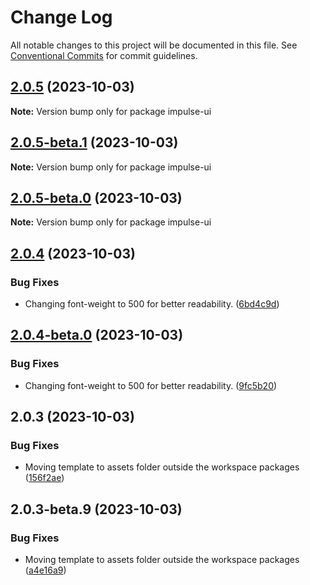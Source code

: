 # Change Log

All notable changes to this project will be documented in this file.
See [Conventional Commits](https://conventionalcommits.org) for commit guidelines.

## [2.0.5](https://github.com/apolyanov/impulse-ui/compare/v2.0.4...v2.0.5) (2023-10-03)

**Note:** Version bump only for package impulse-ui





## [2.0.5-beta.1](https://github.com/apolyanov/impulse-ui/compare/v2.0.5-beta.0...v2.0.5-beta.1) (2023-10-03)

**Note:** Version bump only for package impulse-ui





## [2.0.5-beta.0](https://github.com/apolyanov/impulse-ui/compare/v2.0.4...v2.0.5-beta.0) (2023-10-03)

**Note:** Version bump only for package impulse-ui





## [2.0.4](https://github.com/apolyanov/impulse-ui/compare/v2.0.3...v2.0.4) (2023-10-03)


### Bug Fixes

* Changing font-weight to 500 for better readability. ([6bd4c9d](https://github.com/apolyanov/impulse-ui/commit/6bd4c9df1bf7d6b88b474b8869ff81a72e9f9b3c))





## [2.0.4-beta.0](https://github.com/apolyanov/impulse-ui/compare/v2.0.3...v2.0.4-beta.0) (2023-10-03)


### Bug Fixes

* Changing font-weight to 500 for better readability. ([9fc5b20](https://github.com/apolyanov/impulse-ui/commit/9fc5b2093d3965dd045f189ac1788c9e0a980449))





## 2.0.3 (2023-10-03)


### Bug Fixes

* Moving template to assets folder outside the workspace packages ([156f2ae](https://github.com/apolyanov/impulse-ui/commit/156f2ae6ed9b370347ff26463fe5d1f52d29d6e2))





## 2.0.3-beta.9 (2023-10-03)


### Bug Fixes

* Moving template to assets folder outside the workspace packages ([a4e16a9](https://github.com/apolyanov/impulse-ui/commit/a4e16a92162679097a618395b8db2473ee2436f5))
